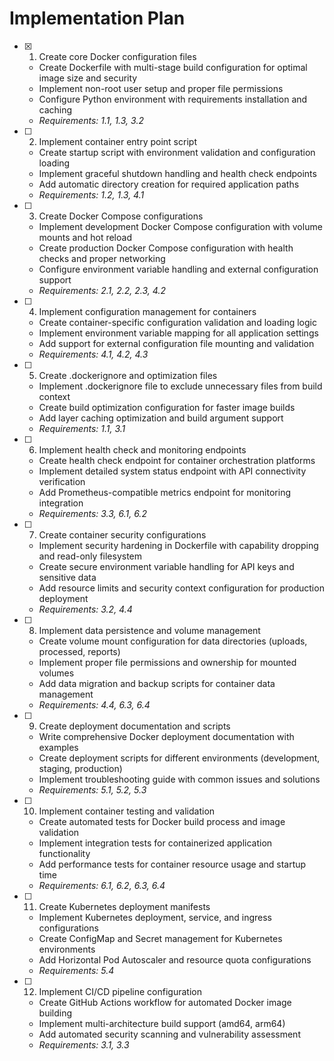 # Implementation Plan

- [x] 1. Create core Docker configuration files

  - Create Dockerfile with multi-stage build configuration for optimal image size and security
  - Implement non-root user setup and proper file permissions
  - Configure Python environment with requirements installation and caching
  - _Requirements: 1.1, 1.3, 3.2_

- [ ] 2. Implement container entry point script

  - Create startup script with environment validation and configuration loading
  - Implement graceful shutdown handling and health check endpoints
  - Add automatic directory creation for required application paths
  - _Requirements: 1.2, 1.3, 4.1_

- [ ] 3. Create Docker Compose configurations

  - Implement development Docker Compose configuration with volume mounts and hot reload
  - Create production Docker Compose configuration with health checks and proper networking
  - Configure environment variable handling and external configuration support
  - _Requirements: 2.1, 2.2, 2.3, 4.2_

- [ ] 4. Implement configuration management for containers

  - Create container-specific configuration validation and loading logic
  - Implement environment variable mapping for all application settings
  - Add support for external configuration file mounting and validation
  - _Requirements: 4.1, 4.2, 4.3_

- [ ] 5. Create .dockerignore and optimization files

  - Implement .dockerignore file to exclude unnecessary files from build context
  - Create build optimization configuration for faster image builds
  - Add layer caching optimization and build argument support
  - _Requirements: 1.1, 3.1_

- [ ] 6. Implement health check and monitoring endpoints

  - Create health check endpoint for container orchestration platforms
  - Implement detailed system status endpoint with API connectivity verification
  - Add Prometheus-compatible metrics endpoint for monitoring integration
  - _Requirements: 3.3, 6.1, 6.2_

- [ ] 7. Create container security configurations

  - Implement security hardening in Dockerfile with capability dropping and read-only filesystem
  - Create secure environment variable handling for API keys and sensitive data
  - Add resource limits and security context configuration for production deployment
  - _Requirements: 3.2, 4.4_

- [ ] 8. Implement data persistence and volume management

  - Create volume mount configuration for data directories (uploads, processed, reports)
  - Implement proper file permissions and ownership for mounted volumes
  - Add data migration and backup scripts for container data management
  - _Requirements: 4.4, 6.3, 6.4_

- [ ] 9. Create deployment documentation and scripts

  - Write comprehensive Docker deployment documentation with examples
  - Create deployment scripts for different environments (development, staging, production)
  - Implement troubleshooting guide with common issues and solutions
  - _Requirements: 5.1, 5.2, 5.3_

- [ ] 10. Implement container testing and validation

  - Create automated tests for Docker build process and image validation
  - Implement integration tests for containerized application functionality
  - Add performance tests for container resource usage and startup time
  - _Requirements: 6.1, 6.2, 6.3, 6.4_

- [ ] 11. Create Kubernetes deployment manifests

  - Implement Kubernetes deployment, service, and ingress configurations
  - Create ConfigMap and Secret management for Kubernetes environments
  - Add Horizontal Pod Autoscaler and resource quota configurations
  - _Requirements: 5.4_

- [ ] 12. Implement CI/CD pipeline configuration
  - Create GitHub Actions workflow for automated Docker image building
  - Implement multi-architecture build support (amd64, arm64)
  - Add automated security scanning and vulnerability assessment
  - _Requirements: 3.1, 3.3_
